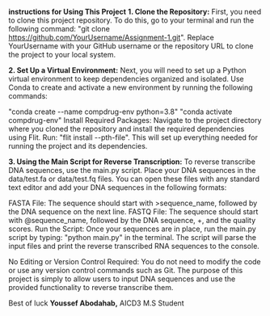 **instructions for Using This Project**
**1. Clone the Repository:**
First, you need to clone this project repository. To do this, go to your terminal and run the following command: "git clone https://github.com/YourUsername/Assignment-1.git". Replace YourUsername with your GitHub username or the repository URL to clone the project to your local system.

**2. Set Up a Virtual Environment:**
Next, you will need to set up a Python virtual environment to keep dependencies organized and isolated. Use Conda to create and activate a new environment by running the following commands:

"conda create --name compdrug-env python=3.8"
"conda activate compdrug-env"
Install Required Packages:
Navigate to the project directory where you cloned the repository and install the required dependencies using Flit. Run: "flit install --pth-file". This will set up everything needed for running the project and its dependencies.

**3. Using the Main Script for Reverse Transcription:**
To reverse transcribe DNA sequences, use the main.py script. Place your DNA sequences in the data/test.fa or data/test.fq files. You can open these files with any standard text editor and add your DNA sequences in the following formats:

FASTA File: The sequence should start with >sequence_name, followed by the DNA sequence on the next line.
FASTQ File: The sequence should start with @sequence_name, followed by the DNA sequence, +, and the quality scores.
Run the Script:
Once your sequences are in place, run the main.py script by typing: "python main.py" in the terminal. The script will parse the input files and print the reverse transcribed RNA sequences to the console.

No Editing or Version Control Required:
You do not need to modify the code or use any version control commands such as Git. The purpose of this project is simply to allow users to input DNA sequences and use the provided functionality to reverse transcribe them.

Best of luck
**Youssef Abodahab,**
AICD3 M.S Student
